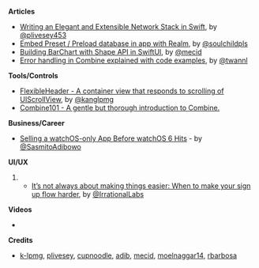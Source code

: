 
**Articles**

* [Writing an Elegant and Extensible Network Stack in Swift](https://medium.com/@peterlivesey/writing-an-elegant-and-extensible-network-stack-in-swift-e2f5d9ab3ea9), by  [@plivesey453](https://twitter.com/plivesey453)
* [Embed Preset / Preload database in app with Realm](https://fluffy.es/preload-database-in-app-using-realm/), by  [@soulchildpls](https://twitter.com/soulchildpls)
* [Building BarChart with Shape API in SwiftUI](https://mecid.github.io/2019/08/14/building-barchart-with-shape-api-in-swiftui/), by [@mecid](https://twitter.com/mecid)
* [Error handling in Combine explained with code examples](https://www.avanderlee.com/swift/combine-error-handling), by [@twannl](https://twitter.com/twannl)

**Tools/Controls**

* [FlexibleHeader - A container view that responds to scrolling of UIScrollView](https://github.com/k-lpmg/FlexibleHeader), by [@kanglpmg](https://twitter.com/kanglpmg)
* [Combine101 - A gentle but thorough introduction to Combine.](https://github.com/learncombine/Combine101)

**Business/Career**

* [Selling a watchOS-only App Before watchOS 6 Hits](https://cutecoder.org/business/watch-in-app-purchase/) - by [@SasmitoAdibowo](https://twitter.com/SasmitoAdibowo)

**UI/UX**

1. * [It’s not always about making things easier: When to make your sign up flow harder](https://medium.com/behavioral-economics-1/its-not-always-about-making-things-easier-when-to-make-your-sign-up-flow-harder-d7beced800ca), by [@IrrationalLabs](https://twitter.com/IrrationalLabs)

**Videos**

*

**Credits**

* [k-lpmg](https://github.com/k-lpmg), [plivesey](https://github.com/plivesey), [cupnoodle](https://github.com/cupnoodle), [adib](https://github.com/adib), [mecid](https://github.com/mecid), [moelnaggar14](https://github.com/MoElnaggar14), [rbarbosa](https://github.com/rbarbosa)
